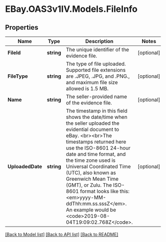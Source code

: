 # EBay.OAS3v1IV.Models.FileInfo
## Properties

Name | Type | Description | Notes
------------ | ------------- | ------------- | -------------
**FileId** | **string** | The unique identifier of the evidence file. | [optional] 
**FileType** | **string** | The type of file uploaded. Supported file extensions are .JPEG, .JPG, and .PNG., and maximum file size allowed is 1.5 MB. | [optional] 
**Name** | **string** | The seller-provided name of the evidence file. | [optional] 
**UploadedDate** | **string** | The timestamp in this field shows the date/time when the seller uploaded the evidential document to eBay. &lt;br&gt;&lt;br&gt;The timestamps returned here use the ISO-8601 24-hour date and time format, and the time zone used is Universal Coordinated Time (UTC), also known as Greenwich Mean Time (GMT), or Zulu. The ISO-8601 format looks like this: &lt;em&gt;yyyy-MM-ddThh:mm.ss.sssZ&lt;/em&gt;. An example would be &lt;code&gt;2019-08-04T19:09:02.768Z&lt;/code&gt;. | [optional] 

[[Back to Model list]](../README.md#documentation-for-models) [[Back to API list]](../README.md#documentation-for-api-endpoints) [[Back to README]](../README.md)

